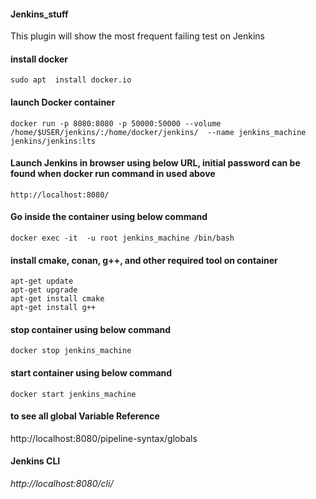 #### Jenkins_stuff
This plugin will show the most frequent failing test on Jenkins 
#### install docker
    sudo apt  install docker.io
#### launch Docker container
    docker run -p 8080:8080 -p 50000:50000 --volume /home/$USER/jenkins/:/home/docker/jenkins/  --name jenkins_machine jenkins/jenkins:lts
#### Launch Jenkins in browser using below URL, initial password can be found when docker run command in used above
    http://localhost:8080/
#### Go inside the container using below command
    docker exec -it  -u root jenkins_machine /bin/bash
#### install cmake, conan, g++, and other required tool on container 
    apt-get update
    apt-get upgrade
    apt-get install cmake
    apt-get install g++
    
#### stop container using below command
    docker stop jenkins_machine
#### start container using below command
    docker start jenkins_machine
#### to see all global Variable Reference
http://localhost:8080/pipeline-syntax/globals

#### Jenkins CLI
_http://localhost:8080/cli/_

